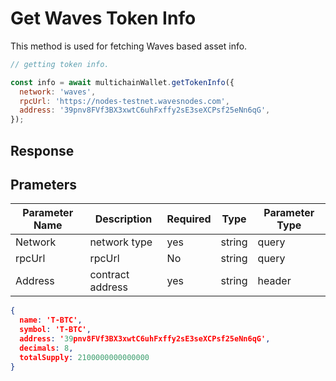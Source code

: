 # Get Waves Token Info

This method is used for fetching Waves based asset info.

```js
// getting token info.

const info = await multichainWallet.getTokenInfo({
  network: 'waves',
  rpcUrl: 'https://nodes-testnet.wavesnodes.com',
  address: '39pnv8FVf3BX3xwtC6uhFxffy2sE3seXCPsf25eNn6qG',
});
```

## Response

## Prameters

| Parameter Name | Description | Required | Type | Parameter Type |
|----------------|-------------|----------|------|----------------|
| Network | network type | yes | string | query
| rpcUrl | rpcUrl | No | string | query
| Address | contract address | yes | string | header

```json
{
  name: 'T-BTC',
  symbol: 'T-BTC',
  address: '39pnv8FVf3BX3xwtC6uhFxffy2sE3seXCPsf25eNn6qG',
  decimals: 8,
  totalSupply: 2100000000000000
}
```
